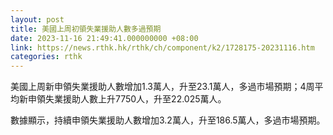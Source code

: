 ```yaml
---
layout: post
title: 美國上周初領失業援助人數多過預期
date: 2023-11-16 21:49:41.000000000 +08:00
link: https://news.rthk.hk/rthk/ch/component/k2/1728175-20231116.htm
categories: rthk
---
```


美國上周新申領失業援助人數增加1.3萬人，升至23.1萬人，多過市場預期；4周平均新申領失業援助人數上升7750人，升至22.025萬人。

數據顯示，持續申領失業援助人數增加3.2萬人，升至186.5萬人，多過市場預期。
